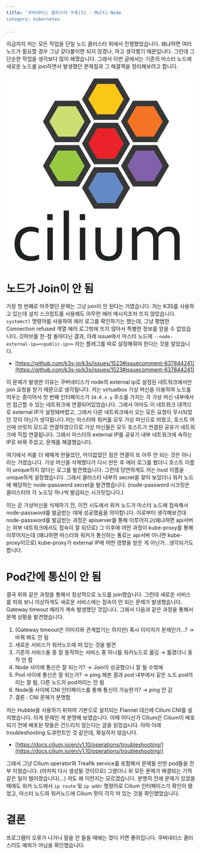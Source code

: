 ```yaml
---
title: '쿠버네티스 클러스터 구축[5] - Multi-Node
category: kubernetes

---
```


지금까지 저는 모든 작업을 단일 노드 클러스터 위에서 진행했었습니다. 왜냐하면 여러 노드가 필요할 경우 그냥 갖다붙이면 되지 않겠나, 하고 생각했기 때문입니다. 그런데 그 단순한 작업을 생각보다 많이 헤맸습니다. 그래서 이번 글에서는 기존의 마스터 노드에 새로운 노드를 join하면서 발생했던 문제점과 그 해결책을 정리해보려고 합니다.

![3bce3a1c-d5f7-4b5f-91df-27a177cae772](imgs/3bce3a1c-d5f7-4b5f-91df-27a177cae772.png)

# 노드가 Join이 안 됨

가장 첫 번째로 마주했던 문제는 그냥 join이 안 된다는 거였습니다. 저는 K3S를 사용하고 있는데 설치 스크립트를 사용해도 아무런 에러 메시지조차 뜨지 않았습니다. `systemctl` 명령어를 사용하여 에러 로그를 확인하기는 했는데, 그냥 평범한 Connection refused 계열 에러 로그밖에 뜨지 않아서 특별한 정보를 얻을 수 없었습니다. 깃허브를 한-참 돌아다닌 결과, 아래 issue에서 마스터 노드에 `--node-external-ip=<<public-ip>>` 라는 플래그를 따로 설정해줘야 한다는 것을 알았습니다.

- [https://github.com/k3s-io/k3s/issues/1523#issuecomment-637844241](https://github.com/k3s-io/k3s/issues/1523#issuecomment-637844241)

이 문제가 발생한 이유는 쿠버네티스가 node의 external ip로 설정된 네트워크에서만 join 요청을 받기 때문으로 생각됩니다. 저는 virtualbox 가상 머신을 이용하여 노드를 띄우는 중이어서 첫 번째 인터페이스가 `10.0.x.y` 주소를 가지는 각 가상 머신 내부에서만 접근할 수 있는 네트워크에 연결되어있었습니다. 그래서 아마도 이 네트워크 대역으로 external IP가 설정돼버렸고, 그래서 다른 네트워크에서 오는 모든 요청이 무시되었던 것이 아닌가 생각됩니다.저는 마스터와 워커를 모두 가상 머신으로 띄웠고, 호스트 머신에 브릿지 모드로 연결하였으므로 가상 머신들은 모두 호스트가 연결된 공유기 네트워크에 직접 연결됩니다. 그래서 마스터의 external IP를 공유기 내부 네트워크에 속하는 IP로 바꿔 주었고, 문제를 해결했습니다.

여기에서 저를 더 헤매게 만들었던, 어이없었던 점은 연결이 또 아주 안 되는 것은 아니라는 거였습니다. 가상 머신을 삭제했다가 다시 만든 후 에러 로그를 봤더니 호스트 이름이 unique하지 않다는 로그를 발견했습니다. 그런데 당연하게도 저는 host 이름을 unique하게 설정했습니다. 그래서 클러스터 내부의 secret을 찾아 보았더니 워커 노드에 해당하는 node-password secret을 발견했습니다. (node-password 시크릿은 클러스터의 각 노드당 하나씩 발급되는 시크릿입니다.)

이는 곧 가상머신을 삭제하기 전, 이전 시도에서 워커 노드가 마스터 노드에 접속해서 node-password를 발급받는 데에 성공했음을 의미합니다. 이로부터 생각해보건대 node-password를 발급받는 과정은 apiserver를 통해 이루어지고(왜냐하면 api서버는 외부 네트워크에서도 접속이 잘 되므로) 그 이후에 어떤 과정이 kube-proxy를 통해 이루어지는데 (왜냐하면 마스터와 워커가 통신하는 통로는 api서버 아니면 kube-proxy이므로) kube-proxy가 external IP에 어떤 영향을 받은 게 아닌가...생각되기도 합니다.

# Pod간에 통신이 안 됨

결국 위와 같은 과정을 통해서 정상적으로 노드를 join했습니다. 그런데 새로운 서비스를 띄워 보니 이상하게도 새로운 서비스에는 접속이 안 되는 문제가 발생했습니다. Gateway timeout 에러가 계속 발생했던 것입니다. 그래서 다음과 같은 과정을 통해서 문제 상황을 발견했습니다.

1. (Gateway timeout은 이미지와 관계없기는 하지만) 혹시 이미지가 문제인가...? → 바꿔 봐도 안 됨
2. 새로운 서비스가 워커노드에 떠 있는 것을 발견
3. 기존의 서비스들 중 잘 동작하는 서비스 중 하나를 워커노드로 옮김 → 옮겼더니 동작 안 함
4. Node 사이에 통신은 잘 되는가? → Join이 성공했으니 잘 될 수밖에
5. Pod 사이에 통신은 잘 되는가? → ping 해본 결과 pod 내부에서 같은 노드 pod끼리는 잘 됨, 다른 노드의 pod끼리는 안 됨
6. Node들 사이에 CNI 인터페이스를 통해 통신이 가능한가?  → ping 안 감
7. 결론 : CNI 문제가 분명함

저는 Hubble을 사용하기 위하여 기본으로 설치되는 Flannel 대신에 Cilium CNI를 설치했습니다. 이게 문제인 게 분명해 보였습니다. 이때 어디선가 Cilium은 Cilium이 배포되기 전에 배포된 팟들은 건드리지 않는다는 글을 읽었습니다. 아마 아래 troubleshooting 도큐먼트인 것 같은데, 확실하지 않습니다.

- [https://docs.cilium.io/en/v1.10/operations/troubleshooting/](https://docs.cilium.io/en/v1.10/operations/troubleshooting/)

그래서 그냥 Cilium operator와 Treafik service를 포함해서 문제될 만한 pod들을 전부 지웠습니다. (어차피 다시 생성될 것이므로) 그랬더니 위 모든 문제가 해결되는 기적같은 일이 벌어졌습니다(...) 저도 왜 이런지는 모르겠습니다. 분명히 전에 문제가 있었을 때에도 워커 노드에서 `ip route` 및 `ip addr` 명령어로 Cilium 인터페이스가 확인이 됐었고, 마스터 노드와 워커노드에 Cilium 팟이 각각 떠 있는 것을 확인했었습니다.

# 결론

프로그램이 오류가 나거나 말을 안 들을 때에는 껐다 키면 좋아집니다. 쿠버네티스 클러스터도 예외가 아님을 확인했습니다.
